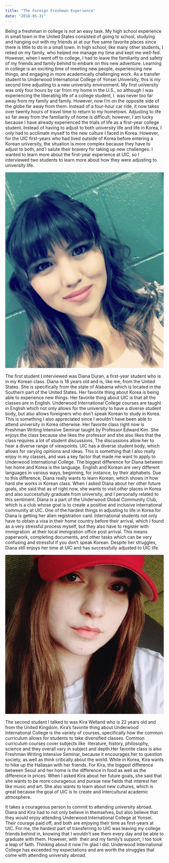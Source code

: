 ```yaml
---
title: "The Foreign Freshman Experience"
date: "2018-05-31"
---
```


Being a freshman in college is not an easy task. My high school experience in small town in the United States consisted of going to school, studying and hanging out with my friends at at our five same favorite places since there is little to do in a small town. In high school, like many other students, I relied on my family, who helped me manage my time and kept me well-fed. However, when I went off to college, I had to leave the familiarity and safety of my friends and family behind to embark on this new adventure. Learning in college is an exciting time of meeting new people, experiencing new things, and engaging in more academically challenging work. As a transfer student to Underwood International College of Yonsei University, this is my second time adjusting to a new university environment. My first university was only four hours by car from my home in the U.S., so although I was experiencing the liberating life of a college student, I  was never too far away from my family and family. However, now I’m on the opposite side of the globe far away from them. Instead of a four-hour car ride, it now takes over twenty hours of travel time to return to my hometown. Adjusting to life so far away from the familiarity of home is difficult; however, I am lucky because I have already experienced the trials of life as a first-year college student. Instead of having to adjust to both university life and life in Korea, I only had to acclimate myself to the new culture I faced in Korea. However, for the UIC first-years who had lived outside of Korea before entering a Korean university, the situation is more complex because they have to adjust to both, and I salute their bravery for taking up new challenges. I wanted to learn more about the first-year experience at UIC, so I interviewed two students to learn more about how they were adjusting to university life.

![](images/Diana.jpeg)

The first student I interviewed was Diana Duran, a first-year student who is in my Korean class. Diana is 18 years old and is, like me, from the United States. She is specifically from the state of Alabama which is located in the Southern part of the United States. Her favorite thing about Korea is being able to experience new things. Her favorite thing about UIC is that all the classes are in English. Underwood International College courses are taught in English which not only allows for the university to have a diverse student body, but also allows foreigners who don’t speak Korean to study in Korea. This is something I also appreciated since I wouldn’t have been able to attend university in Korea otherwise. Her favorite class right now is Freshman Writing Intensive Seminar taught by Professor Edward Kim. She enjoys the class because she likes the professor and she also likes that the class requires a lot of student discussions. The discussions allow her to hear a diverse range of viewpoints. UIC has a diverse student body, which allows for varying opinions and ideas. This is something that I also really enjoy in my classes, and was a key factor that made me want to apply to Underwood International College. The biggest difference for Diana between her home and Korea is the language. English and Korean are very different languages in various ways, beginning, for instance, by their alphabets. Due to this difference, Diana really wants to learn Korean, which shows in how hard she works in Korean class. When I asked Diana about her other future goals, she said that as of right now, she wants to visit other places in Korea and also successfully graduate from university, and I personally related to this sentiment. Diana is a part of the Underwood Global Community Club, which is a club whose goal is to create a positive and inclusive international community at UIC. One of the hardest things in adjusting to life in Korea for Diana is getting her alien registration card. International students not only have to obtain a visa in their home country before their arrival, which I found as a very stressful process myself, but they also have to register with immigration  at their local immigration office post arrival. This means paperwork, completing documents, and other tasks which can be very confusing and stressful if you don’t speak Korean. Despite her struggles, Diana still enjoys her time at UIC and has successfully adjusted to UIC life.

![](images/Kira.jpeg)

The second student I talked to was Kira Welland who is 22 years old and from the United Kingdom. Kira’s favorite thing about Underwood International College is the variety of courses, specifically how the common curriculum allows for students to take diversified classes. Common curriculum courses cover subjects like  literature, history, philosophy, science and they overall vary in subject and depth.Her favorite class is also Freshman Writing Intensive Seminar, because it encourages her to question society, as well as think critically about the world. While in Korea, Kira wants to hike up the Hallasan with her friends. For Kira, the biggest difference between Seoul and her home is the difference in food as well as the difference in prices. When I asked Kira about her future goals, she said that she wants to be more courageous and pursue new fields that interest her like music and art. She also wants to learn about new cultures, which is great because the goal of UIC is to create and intercultural academic atmosphere.

It takes a courageous person to commit to attending university abroad. Diana and Kira had to not only believe in themselves, but also believe that they would enjoy attending Underwood International College at Yonsei. Their courage paid off, and both are enjoying their time as first-years at UIC. For me, the hardest part of transferring to UIC was leaving my college friends behind in, knowing that I wouldn’t see them every day and be able to graduate with them. However, with  their and my family’s support, I too took a leap of faith. Thinking about it now I’m glad I did. Underwood International College has exceeded my expectations and are worth the struggles that come with attending university abroad.
